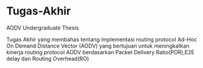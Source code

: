 # Tugas-Akhir
AODV Undergraduate Thesis

Tugas Akhir yang membahas tentang implementasi routing protocol Ad-Hoc On Demand Distance Vector (AODV) 
yang bertujuan untuk meningkatkan kinerja routing protocol AODV berdasarkan Packet Delivery Ratio(PDR),E2E delay dan Routing Overhead(RO)  
